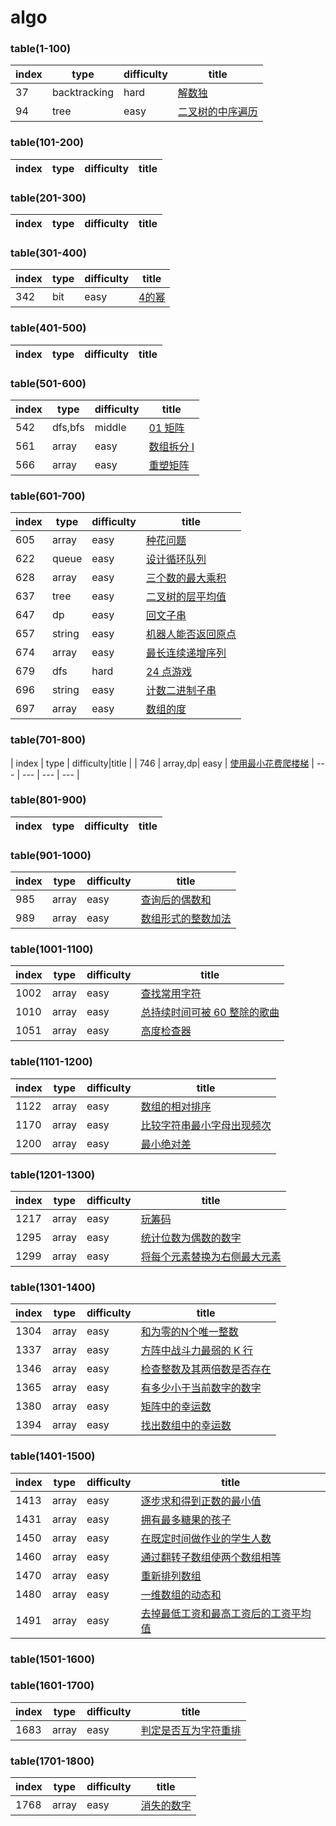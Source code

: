 ﻿# algo

### table(1-100)
| index | type | difficulty|title |
| --- | --- | --- | --- |
| 37 | backtracking | hard | [解数独](https://leetcode-cn.com/problems/sudoku-solver/)|
| 94 | tree | easy | [二叉树的中序遍历](https://leetcode-cn.com/problems/binary-tree-inorder-traversal/)|
### table(101-200)
| index | type | difficulty|title |
| --- | --- | --- | --- |
### table(201-300)
| index | type | difficulty|title |
| --- | --- | --- | --- |
### table(301-400)
| index | type | difficulty|title |
| --- | --- | --- | --- |
| 342 | bit | easy | [4的幂](https://leetcode-cn.com/problems/power-of-four/)|
### table(401-500)
| index | type | difficulty|title |
| --- | --- | --- | --- |
### table(501-600)
| index | type | difficulty|title |
| --- | --- | --- | --- |
| 542 | dfs,bfs | middle |[01 矩阵](https://leetcode-cn.com/problems/01-matrix/) |
| 561 | array | easy |[数组拆分 I](https://leetcode-cn.com/problems/array-partition-i/) |
| 566 | array | easy |[重塑矩阵](https://leetcode-cn.com/problems/reshape-the-matrix/) |
### table(601-700)
| index | type | difficulty|title |
| --- | --- | --- | --- |
| 605 | array | easy |[种花问题](https://leetcode-cn.com/problems/can-place-flowers/) |
| 622 | queue | easy |[设计循环队列](https://leetcode-cn.com/problems/design-circular-queue/) |
| 628 | array | easy |[三个数的最大乘积](https://leetcode-cn.com/problems/maximum-product-of-three-numbers/) |
| 637 | tree | easy |[二叉树的层平均值](https://leetcode-cn.com/problems/average-of-levels-in-binary-tree/) |
| 647 | dp | easy |[回文子串](https://leetcode-cn.com/problems/palindromic-substrings/) |
| 657 | string | easy |[机器人能否返回原点](https://leetcode-cn.com/problems/robot-return-to-origin/) |
| 674 | array | easy |[最长连续递增序列](https://leetcode-cn.com/problems/longest-continuous-increasing-subsequence/) |
| 679 | dfs | hard |[24 点游戏](https://leetcode-cn.com/problems/24-game/) |
| 696 | string | easy |[计数二进制子串](https://leetcode-cn.com/problems/count-binary-substrings/) |
| 697 | array | easy |[ 数组的度](https://leetcode-cn.com/problems/degree-of-an-array/submissions/) |
### table(701-800)
| index | type | difficulty|title |
| 746 | array,dp| easy | [使用最小花费爬楼梯](https://leetcode-cn.com/problems/min-cost-climbing-stairs/)
| --- | --- | --- | --- |
### table(801-900)
| index | type | difficulty|title |
| --- | --- | --- | --- |
### table(901-1000)
| index | type | difficulty|title |
| --- | --- | --- | --- |
| 985 | array | easy | [查询后的偶数和](https://leetcode-cn.com/problems/sum-of-even-numbers-after-queries/) |
| 989 | array | easy | [数组形式的整数加法](https://leetcode-cn.com/problems/add-to-array-form-of-integer/) |
### table(1001-1100)
| index | type | difficulty|title |
| --- | --- | --- | --- |
| 1002 | array | easy | [查找常用字符](https://leetcode-cn.com/problems/find-common-characters/)|
| 1010 | array | easy | [总持续时间可被 60 整除的歌曲](https://leetcode-cn.com/problems/pairs-of-songs-with-total-durations-divisible-by-60/)|
| 1051 | array | easy | [高度检查器](https://leetcode-cn.com/problems/height-checker/)|
### table(1101-1200)
| index | type | difficulty|title |
| --- | --- | --- | --- |
| 1122 | array | easy |[数组的相对排序](https://leetcode-cn.com/problems/relative-sort-array/) |
| 1170 | array | easy | [比较字符串最小字母出现频次](https://leetcode-cn.com/problems/compare-strings-by-frequency-of-the-smallest-character/)
| 1200 | array | easy |[最小绝对差](https://leetcode-cn.com/problems/minimum-absolute-difference/)|
### table(1201-1300)
| index | type | difficulty|title |
| --- | --- | --- | --- |
| 1217 | array | easy |[玩筹码](https://leetcode-cn.com/problems/minimum-cost-to-move-chips-to-the-same-position/) |
| 1295 | array | easy |[统计位数为偶数的数字](https://leetcode-cn.com/problems/find-numbers-with-even-number-of-digits/) |
| 1299 | array | easy |[将每个元素替换为右侧最大元素](https://leetcode-cn.com/problems/replace-elements-with-greatest-element-on-right-side/) |
### table(1301-1400)
| index | type | difficulty|title |
| --- | --- | --- | --- |
| 1304 | array | easy | [和为零的N个唯一整数](https://leetcode-cn.com/problems/find-n-unique-integers-sum-up-to-zero/) |
| 1337 | array | easy | [方阵中战斗力最弱的 K 行](https://leetcode-cn.com/problems/the-k-weakest-rows-in-a-matrix/) |
| 1346 | array | easy |[检查整数及其两倍数是否存在](https://leetcode-cn.com/problems/check-if-n-and-its-double-exist/) |
| 1365 | array | easy |[有多少小于当前数字的数字](https://leetcode-cn.com/problems/how-many-numbers-are-smaller-than-the-current-number/) |
| 1380 | array | easy |[矩阵中的幸运数](https://leetcode-cn.com/problems/lucky-numbers-in-a-matrix/)|
| 1394 | array | easy |[找出数组中的幸运数](https://leetcode-cn.com/problems/find-lucky-integer-in-an-array/) |

### table(1401-1500)
| index | type | difficulty|title |
| --- | --- | --- | --- |
| 1413 | array | easy | [逐步求和得到正数的最小值](https://leetcode-cn.com/problems/minimum-value-to-get-positive-step-by-step-sum/)|
| 1431 | array | easy |[拥有最多糖果的孩子](https://leetcode-cn.com/problems/kids-with-the-greatest-number-of-candies/) |
| 1450 | array | easy |[在既定时间做作业的学生人数](https://leetcode-cn.com/problems/number-of-students-doing-homework-at-a-given-time/) |
| 1460 | array | easy |[通过翻转子数组使两个数组相等](https://leetcode-cn.com/problems/make-two-arrays-equal-by-reversing-sub-arrays/) |
| 1470 | array | easy |[重新排列数组](https://leetcode-cn.com/problems/shuffle-the-array/) |
| 1480 | array | easy |[一维数组的动态和](https://leetcode-cn.com/problems/running-sum-of-1d-array/) |
| 1491 | array | easy |[去掉最低工资和最高工资后的工资平均值](https://leetcode-cn.com/problems/average-salary-excluding-the-minimum-and-maximum-salary/)
### table(1501-1600)

### table(1601-1700)
| index | type | difficulty|title |
| --- | --- | --- | --- |
| 1683 | array | easy | [判定是否互为字符重排](https://leetcode-cn.com/problems/check-permutation-lcci/)

### table(1701-1800)
| index | type | difficulty|title |
| --- | --- | --- | --- |
| 1768 | array | easy | [消失的数字](https://leetcode-cn.com/problems/missing-number-lcci/)

